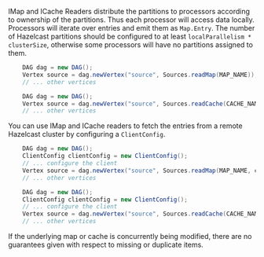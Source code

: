 IMap and ICache Readers distribute the partitions to 
processors according to ownership of the partitions. 
Thus each processor will access data locally. Processors 
will iterate over entries and emit them as `Map.Entry`. 
The number of Hazelcast partitions should be configured to 
at least `localParallelism * clusterSize`, otherwise some 
processors will have no partitions assigned to them.

```java
    DAG dag = new DAG();
    Vertex source = dag.newVertex("source", Sources.readMap(MAP_NAME));
    // ... other vertices
```

```java
    DAG dag = new DAG();
    Vertex source = dag.newVertex("source", Sources.readCache(CACHE_NAME));
    // ... other vertices
```

You can use IMap and ICache readers to fetch the entries
from a remote Hazelcast cluster by configuring a `ClientConfig`.

```java
    DAG dag = new DAG();
    ClientConfig clientConfig = new ClientConfig();
    // ... configure the client
    Vertex source = dag.newVertex("source", Sources.readMap(MAP_NAME, clientConfig));
    // ... other vertices
```

```java
    DAG dag = new DAG();
    ClientConfig clientConfig = new ClientConfig();
    // ... configure the client
    Vertex source = dag.newVertex("source", Sources.readCache(CACHE_NAME, clientConfig));
    // ... other vertices
```

If the underlying map or cache is concurrently being modified, 
there are no guarantees given with respect to missing or duplicate items.

